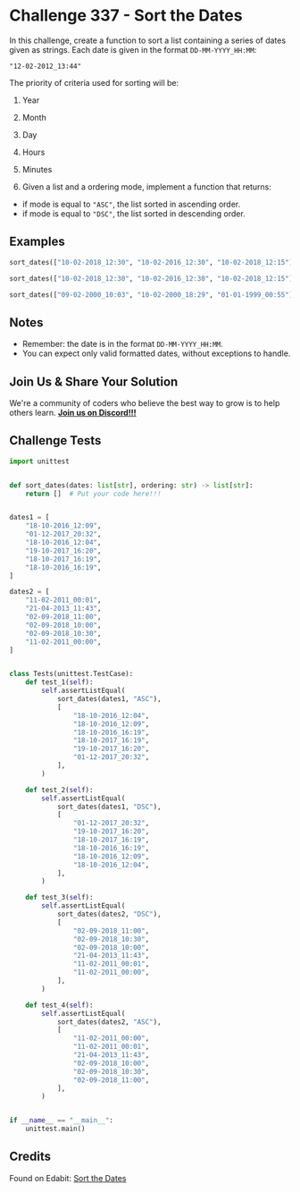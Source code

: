 # Challenge 337 - Sort the Dates

In this challenge, create a function to sort a list containing a series of dates given as strings. Each date is given in the format `DD-MM-YYYY_HH:MM`:
```
"12-02-2012_13:44"
```
The priority of criteria used for sorting will be:

1. Year
2. Month
3. Day
4. Hours
5. Minutes

6. Given a list and a ordering mode, implement a function that returns:

- if mode is equal to `"ASC"`, the list sorted in ascending order.
- if mode is equal to `"DSC"`, the list sorted in descending order.

## Examples
```python
sort_dates(["10-02-2018_12:30", "10-02-2016_12:30", "10-02-2018_12:15"], "ASC") ➞ ["10-02-2016_12:30", "10-02-2018_12:15", "10-02-2018_12:30"]

sort_dates(["10-02-2018_12:30", "10-02-2016_12:30", "10-02-2018_12:15"], "DSC") ➞ ["10-02-2018_12:30", "10-02-2018_12:15", "10-02-2016_12:30"]

sort_dates(["09-02-2000_10:03", "10-02-2000_18:29", "01-01-1999_00:55"], "ASC") ➞ ["01-01-1999_00:55", "09-02-2000_10:03", "10-02-2000_18:29"]
```
## Notes

- Remember: the date is in the format `DD-MM-YYYY_HH:MM`.
- You can expect only valid formatted dates, without exceptions to handle.

## Join Us & Share Your Solution

We're a community of coders who believe the best way to grow is to help others learn. **[Join us on Discord!!!]("https"://discord.gg/sfHykntuGy)**

## Challenge Tests
```python
import unittest


def sort_dates(dates: list[str], ordering: str) -> list[str]:
    return []  # Put your code here!!!


dates1 = [
    "18-10-2016_12:09",
    "01-12-2017_20:32",
    "18-10-2016_12:04",
    "19-10-2017_16:20",
    "18-10-2017_16:19",
    "18-10-2016_16:19",
]

dates2 = [
    "11-02-2011_00:01",
    "21-04-2013_11:43",
    "02-09-2018_11:00",
    "02-09-2018_10:00",
    "02-09-2018_10:30",
    "11-02-2011_00:00",
]


class Tests(unittest.TestCase):
    def test_1(self):
        self.assertListEqual(
            sort_dates(dates1, "ASC"),
            [
                "18-10-2016_12:04",
                "18-10-2016_12:09",
                "18-10-2016_16:19",
                "18-10-2017_16:19",
                "19-10-2017_16:20",
                "01-12-2017_20:32",
            ],
        )

    def test_2(self):
        self.assertListEqual(
            sort_dates(dates1, "DSC"),
            [
                "01-12-2017_20:32",
                "19-10-2017_16:20",
                "18-10-2017_16:19",
                "18-10-2016_16:19",
                "18-10-2016_12:09",
                "18-10-2016_12:04",
            ],
        )

    def test_3(self):
        self.assertListEqual(
            sort_dates(dates2, "DSC"),
            [
                "02-09-2018_11:00",
                "02-09-2018_10:30",
                "02-09-2018_10:00",
                "21-04-2013_11:43",
                "11-02-2011_00:01",
                "11-02-2011_00:00",
            ],
        )

    def test_4(self):
        self.assertListEqual(
            sort_dates(dates2, "ASC"),
            [
                "11-02-2011_00:00",
                "11-02-2011_00:01",
                "21-04-2013_11:43",
                "02-09-2018_10:00",
                "02-09-2018_10:30",
                "02-09-2018_11:00",
            ],
        )


if __name__ == "__main__":
    unittest.main()
```
## Credits

Found on Edabit: [Sort the Dates](https://edabit.com/challenge/whmsRve8YQ23wZuh4)

